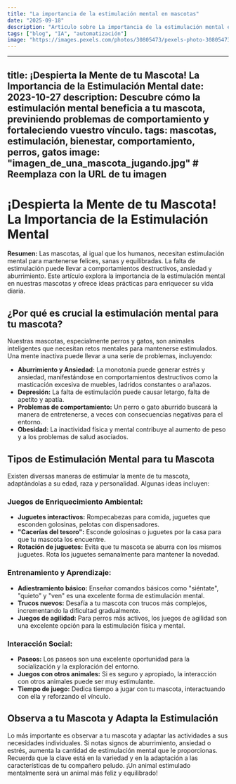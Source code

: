 ```yaml
---
title: "La importancia de la estimulación mental en mascotas"
date: "2025-09-18"
description: "Artículo sobre La importancia de la estimulación mental en mascotas"
tags: ["blog", "IA", "automatización"]
image: "https://images.pexels.com/photos/30805473/pexels-photo-30805473.jpeg?auto=compress&cs=tinysrgb&h=350"
---
```


---
title: ¡Despierta la Mente de tu Mascota! La Importancia de la Estimulación Mental
date: 2023-10-27
description: Descubre cómo la estimulación mental beneficia a tu mascota, previniendo problemas de comportamiento y fortaleciendo vuestro vínculo.
tags: mascotas, estimulación, bienestar, comportamiento, perros, gatos
image: "imagen_de_una_mascota_jugando.jpg" # Reemplaza con la URL de tu imagen
---

# ¡Despierta la Mente de tu Mascota! La Importancia de la Estimulación Mental

**Resumen:**  Las mascotas, al igual que los humanos, necesitan estimulación mental para mantenerse felices, sanas y equilibradas.  La falta de estimulación puede llevar a comportamientos destructivos, ansiedad y aburrimiento. Este artículo explora la importancia de la estimulación mental en nuestras mascotas y ofrece ideas prácticas para enriquecer su vida diaria.


## ¿Por qué es crucial la estimulación mental para tu mascota?

Nuestras mascotas, especialmente perros y gatos, son animales inteligentes que necesitan retos mentales para mantenerse estimulados.  Una mente inactiva puede llevar a una serie de problemas, incluyendo:

* **Aburrimiento y Ansiedad:** La monotonía puede generar estrés y ansiedad, manifestándose en comportamientos destructivos como la masticación excesiva de muebles, ladridos constantes o arañazos.
* **Depresión:**  La falta de estimulación puede causar letargo, falta de apetito y apatía.
* **Problemas de comportamiento:**  Un perro o gato aburrido buscará la manera de entretenerse, a veces con consecuencias negativas para el entorno.
* **Obesidad:**  La inactividad física y mental contribuye al aumento de peso y a los problemas de salud asociados.


## Tipos de Estimulación Mental para tu Mascota

Existen diversas maneras de estimular la mente de tu mascota, adaptándolas a su edad, raza y personalidad.  Algunas ideas incluyen:

### Juegos de Enriquecimiento Ambiental:

* **Juguetes interactivos:** Rompecabezas para comida, juguetes que esconden golosinas, pelotas con dispensadores.
* **"Cacerías del tesoro":** Esconde golosinas o juguetes por la casa para que tu mascota los encuentre.
* **Rotación de juguetes:**  Evita que tu mascota se aburra con los mismos juguetes. Rota los juguetes semanalmente para mantener la novedad.

### Entrenamiento y Aprendizaje:

* **Adiestramiento básico:** Enseñar comandos básicos como "siéntate", "quieto" y "ven" es una excelente forma de estimulación mental.
* **Trucos nuevos:**  Desafía a tu mascota con trucos más complejos, incrementando la dificultad gradualmente.
* **Juegos de agilidad:**  Para perros más activos, los juegos de agilidad son una excelente opción para la estimulación física y mental.

### Interacción Social:

* **Paseos:**  Los paseos son una excelente oportunidad para la socialización y la exploración del entorno.
* **Juegos con otros animales:**  Si es seguro y apropiado, la interacción con otros animales puede ser muy estimulante.
* **Tiempo de juego:**  Dedica tiempo a jugar con tu mascota, interactuando con ella y reforzando el vínculo.


##  Observa a tu Mascota y Adapta la Estimulación

Lo más importante es observar a tu mascota y adaptar las actividades a sus necesidades individuales.  Si notas signos de aburrimiento, ansiedad o estrés, aumenta la cantidad de estimulación mental que le proporcionas.  Recuerda que la clave está en la variedad y en la adaptación a las características de tu compañero peludo.  ¡Un animal estimulado mentalmente será un animal más feliz y equilibrado!
